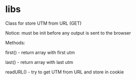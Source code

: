 libs
====
Class for store UTM from URL (GET)

Notice: must be init before any output is sent to the browser

Methods:

first() -
  return array with first utm
  
last() -
  return array with last utm
  
readURL() -
  try to get UTM from URL and store in cookie
